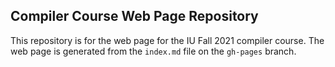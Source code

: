 ## Compiler Course Web Page Repository

This repository is for the web page for the IU Fall 2021 compiler
course.  The web page is generated from the `index.md` file on the
`gh-pages` branch.
